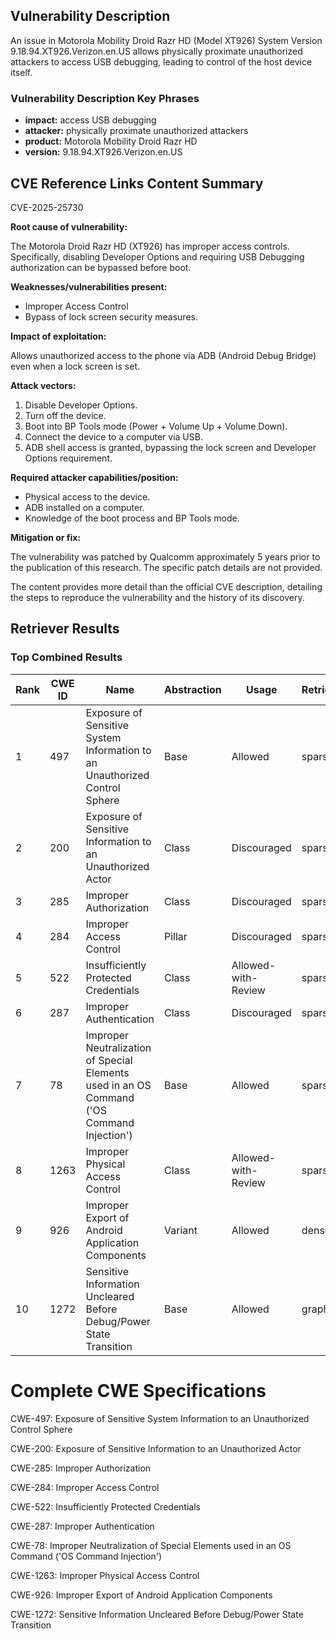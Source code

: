 ## Vulnerability Description
An issue in Motorola Mobility Droid Razr HD (Model XT926) System Version 9.18.94.XT926.Verizon.en.US allows physically proximate unauthorized attackers to access USB debugging, leading to control of the host device itself.

### Vulnerability Description Key Phrases
- **impact:** access USB debugging
- **attacker:** physically proximate unauthorized attackers
- **product:** Motorola Mobility Droid Razr HD
- **version:** 9.18.94.XT926.Verizon.en.US

## CVE Reference Links Content Summary
CVE-2025-25730

**Root cause of vulnerability:**

The Motorola Droid Razr HD (XT926) has improper access controls. Specifically, disabling Developer Options and requiring USB Debugging authorization can be bypassed before boot.

**Weaknesses/vulnerabilities present:**

*   Improper Access Control
*   Bypass of lock screen security measures.

**Impact of exploitation:**

Allows unauthorized access to the phone via ADB (Android Debug Bridge) even when a lock screen is set.

**Attack vectors:**

1.  Disable Developer Options.
2.  Turn off the device.
3.  Boot into BP Tools mode (Power + Volume Up + Volume Down).
4.  Connect the device to a computer via USB.
5.  ADB shell access is granted, bypassing the lock screen and Developer Options requirement.

**Required attacker capabilities/position:**

*   Physical access to the device.
*   ADB installed on a computer.
*   Knowledge of the boot process and BP Tools mode.

**Mitigation or fix:**

The vulnerability was patched by Qualcomm approximately 5 years prior to the publication of this research. The specific patch details are not provided.



The content provides more detail than the official CVE description, detailing the steps to reproduce the vulnerability and the history of its discovery.

## Retriever Results

### Top Combined Results

| Rank | CWE ID | Name | Abstraction | Usage  | Retrievers | Individual Scores |
|------|--------|------|-------------|-------|------------|-------------------|
| 1 | 497 | Exposure of Sensitive System Information to an Unauthorized Control Sphere | Base | Allowed | sparse | 0.046 |
| 2 | 200 | Exposure of Sensitive Information to an Unauthorized Actor | Class | Discouraged | sparse | 0.046 |
| 3 | 285 | Improper Authorization | Class | Discouraged | sparse | 0.045 |
| 4 | 284 | Improper Access Control | Pillar | Discouraged | sparse | 0.045 |
| 5 | 522 | Insufficiently Protected Credentials | Class | Allowed-with-Review | sparse | 0.044 |
| 6 | 287 | Improper Authentication | Class | Discouraged | sparse | 0.043 |
| 7 | 78 | Improper Neutralization of Special Elements used in an OS Command ('OS Command Injection') | Base | Allowed | sparse | 0.043 |
| 8 | 1263 | Improper Physical Access Control | Class | Allowed-with-Review | sparse | 0.043 |
| 9 | 926 | Improper Export of Android Application Components | Variant | Allowed | dense | 0.436 |
| 10 | 1272 | Sensitive Information Uncleared Before Debug/Power State Transition | Base | Allowed | graph | 0.002 |



# Complete CWE Specifications

CWE-497: Exposure of Sensitive System Information to an Unauthorized Control Sphere

CWE-200: Exposure of Sensitive Information to an Unauthorized Actor

CWE-285: Improper Authorization

CWE-284: Improper Access Control

CWE-522: Insufficiently Protected Credentials

CWE-287: Improper Authentication

CWE-78: Improper Neutralization of Special Elements used in an OS Command ('OS Command Injection')

CWE-1263: Improper Physical Access Control

CWE-926: Improper Export of Android Application Components

CWE-1272: Sensitive Information Uncleared Before Debug/Power State Transition